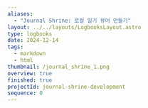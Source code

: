 ```yaml
---
aliases:
  - "Journal Shrine: 로컬 일기 뷰어 만들기"
layout: ../../layouts/LogbooksLayout.astro
type: logbooks
date: 2024-12-14
tags:
  - markdown
  - html
thumbnail: /journal_shrine_1.png
overview: true
finished: true
projectId: journal-shrine-development
sequence: 0
---
```

